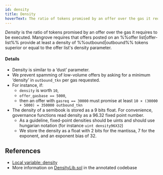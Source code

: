```yaml
---
id: density
title: Density
hoverText: The ratio of tokens promised by an offer over the gas it requires to be executed.
---
```


_Density_ is the ratio of tokens promised by an offer over the gas it requires to be executed. Mangrove requires that offers posted on an %%offer list|offer-list%% provide at least a density of %%outbound|outbound%% tokens superior or equal to the offer list's density parameter.

#### Details

* Density is similar to a ‘dust’ parameter.
* We prevent spamming of low-volume offers by asking for a minimum ‘density’ in `outbound_tkn` per gas requested.
* For instance, if:
    * `density` is worth `10`,
    * `offer_gasbase == 5000`,
    * then an offer with `gasreq == 30000` must promise at least `10 × (30000 + 5000) = 350000 outbound_tkn`
* The density of a semibook is stored as a 9 bits float. For convenience, governance functions read density as a 96.32 fixed point number.
    * As a guideline, fixed-point densities should be uints and should use hungarian notation (for instance `uint density96X32`)
    * We store the density as a float with 2 bits for the mantissa, 7 for the exponent, and an exponent bias of 32.

## References
* [Local variable: density](../protocol/technical-references/governance-parameters/local-variables.md#density)
* More information on [DensityLib.sol](pathname:///MgvDoc/#densitylib.sol) in the annotated codebase